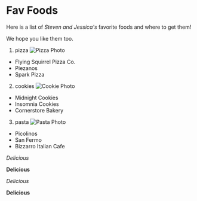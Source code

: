# Fav Foods
Here is a list of _Steven and Jessica's_ favorite foods and where to get them!  

We hope you like them too.  

1. pizza ![Pizza Photo](https://encrypted-tbn0.gstatic.com/images?q=tbn%3AANd9GcTmHHutqk8ZHE_KNfgmfZ8-tyR0OfwyDLYAxUSwwrjSZp2WmUlp)
* Flying Squirrel Pizza Co.
* Piezanos
* Spark Pizza
2. cookies ![Cookie Photo](https://www.pizzakit.com/images/product/ProductMain_200.jpg)
* Midnight Cookies
* Insomnia Cookies
* Cornerstore Bakery
3. pasta ![Pasta Photo](https://www.budgetbytes.com/wp-content/uploads/2013/07/Creamy-Tomato-and-Spinach-Pasta-V1.jpg)
* Picolinos
* San Fermo
* Bizzarro Italian Cafe

*Delicious*  

**Delicious**  

_Delicious_  

__Delicious__

